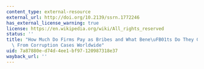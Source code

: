 ```yaml
---
content_type: external-resource
external_url: http://doi.org/10.2139/ssrn.1772246
has_external_license_warning: true
license: https://en.wikipedia.org/wiki/All_rights_reserved
status: ''
title: "How Much Do Firms Pay as Bribes and What Bene\uFB01ts Do They Get? Evidence\
  \ From Corruption Cases Worldwide"
uid: 7a87880e-d74d-4ee1-bf97-120987318e37
wayback_url: ''
---
```

